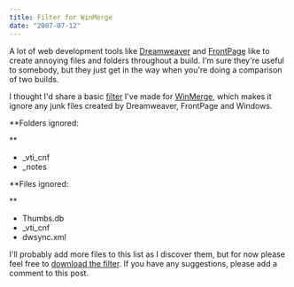 ```yaml
---
title: Filter for WinMerge
date: "2007-07-12"
---
```

A lot of web development tools like [Dreamweaver](http://kb.adobe.com/selfservice/viewContent.do?externalId=tn_15237&sliceId=1) and [FrontPage](http://www.microsoft.com/technet/community/chats/trans/frontpage/fp1022.mspx) like to create annoying files and folders throughout a build. I'm sure they're useful to somebody, but they just get in the way when you're doing a comparison of two builds.

I thought I'd share a basic [filter](http://winmerge.org/2.4/manual/filters.html) I've made for [WinMerge](http://winmerge.org/), which makes it ignore any junk files created by Dreamweaver, FrontPage and Windows.

**Folders ignored:
  
** 

  * \_vti\_cnf
  * _notes

**Files ignored:
  
** 

  * Thumbs.db
  * \_vti\_cnf
  * dwsync.xml

I'll probably add more files to this list as I discover them, but for now please feel free to [download the filter](/content/ignore-junk/IgnoreJunk-1.0.zip). If you have any suggestions, please add a comment to this post.